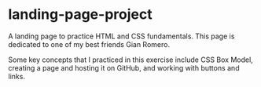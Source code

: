 # landing-page-project
A landing page to practice HTML and CSS fundamentals. This page is dedicated to one of my best friends Gian Romero. 

Some key concepts that I practiced in this exercise include CSS Box Model, creating a page and hosting it on GitHub, and working with buttons and links.
